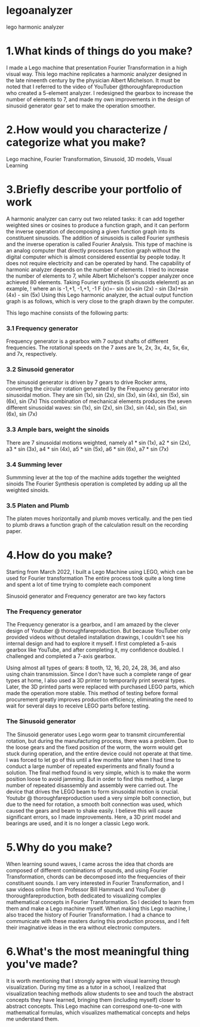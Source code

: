 # legoanalyzer
lego harmonic analyzer

# 1.What kinds of things do you make?

I made a Lego machine that presentation Fourier Transformation in a high visual way. This lego machine replicates a harmonic analyzer designed in the late nineenth century by the physician Albert Michelson.
It must be noted that I referred to the video of YouTuber @thoroughfareproduction who created a 5-element analyzer. I redesigned the gearbox to increase the number of elements to 7, and made my own improvements in the design of sinusoid generator gear set to make the operation smoother.

# 2.How would you characterize / categorize what you make?

Lego machine, Fourier Transformation, Sinusoid, 3D models, Visual Learning

# 3.Briefly describe your portfolio of work

A harmonic analyzer can carry out two related tasks: it can add together weighted sines or cosines to produce a function graph, and it can perform the inverse operation of decomposing a given function graph into its constituent sinusoids. The addition of sinusoids is called Fourier synthesis and the inverse operation is called Fourier Analysis.
This type of machine is an analog computer that directly processes function graph without the digital computer which is almost considered essential by people today. It does not require electricity and can be operated by hand.
The capability of harmonic analyzer depends on the number of elements. I tried to increase the number of elements to 7, while Albert Michelson's copper analyzer once achieved 80 elements.
Taking Fourier synthesis (5 sinusoids elelemnt) as an example,
!
where an is -1,+1, -1,+1, -1
F (x)=- sin (x)+sin (2x) - sin (3x)+sin (4x) - sin (5x)
Using this Lego harmonic analyzer, the actual output function graph is as follows, which is very close to the graph drawn by the computer.

This lego machine consists of the following parts:
### 3.1 Frequency generator
Frequency generator is a gearbox with 7 output shafts of different frequencies. The rotational speeds on the 7 axes are 1x, 2x, 3x, 4x, 5x, 6x, and 7x, respectively.
### 3.2 Sinusoid generator
The sinusoid generator is driven by 7  gears to drive Rocker arms, converting the circular rotation generated by the Frequency generator into sinusoidal motion. They are sin (1x), sin (2x), sin (3x), sin (4x), sin (5x), sin (6x), sin (7x)
This combination of mechanical elements produces the seven different sinusoidal waves: sin (1x), sin (2x), sin (3x), sin (4x), sin (5x), sin (6x), sin (7x)

### 3.3 Ample bars, weight the sinoids
There are 7 sinusoidal motions weighted, namely a1 * sin (1x), a2 * sin (2x), a3 * sin (3x), a4 * sin (4x), a5 * sin (5x), a6 * sin (6x), a7 * sin (7x)
### 3.4 Summing lever
Summming lever at the top of the machine adds together the weighted sinoids
The Fourier Synthesis operation is completed by adding up all the weighted sinoids.
### 3.5 Platen and Plumb
The platen moves horizontally and plumb moves vertically. and the pen tied to plumb draws a function graph of the calculation result on the recording paper.

# 4.How do you make?

Starting from March 2022, I built a Lego Machine using LEGO, which can be used for Fourier transformation
The entire process took quite a long time and spent a lot of time trying to complete each component

Sinusoid generator and Frequency generator are two key factors

### The Frequency generator
The Frequency generator is a gearbox, and I am amazed by the clever design of Youtuber @ thoroughfareproduction. But because YouTuber only provided videos without detailed installation drawings, I couldn't see his internal design and had to explore it myself. I first completed a 5-axis gearbox like YouTube, and after completing it, my confidence doubled. I challenged and completed a 7-axis gearbox.

Using almost all types of gears: 8 tooth, 12, 16, 20, 24, 28, 36, and also using chain transmission. Since I don't have such a complete range of gear types at home, I also used a 3D printer to temporarily print several types. Later, the 3D printed parts were replaced with purchased LEGO parts, which made the operation more stable. This method of testing before formal procurement greatly improves production efficiency, eliminating the need to wait for several days to receive LEGO parts before testing.

### The Sinusoid generator
The Sinusoid generator uses Lego worm gear to transmit circumferential rotation, but during the manufacturing process, there was a problem. Due to the loose gears and the fixed position of the worm, the worm would get stuck during operation, and the entire device could not operate at that time. I was forced to let go of this until a few months later when I had time to conduct a large number of repeated experiments and finally found a solution. The final method found is very simple, which is to make the worm position loose to avoid jamming. But in order to find this method, a large number of repeated disassembly and assembly were carried out.
The device that drives the LEGO beam to form sinusoidal motion is crucial. Youtubr @ thoroughfareproduction used a very simple bolt connection, but due to the need for rotation, a smooth bolt connection was used, which caused the gears and beam to shake easily. I believe this will cause significant errors, so I made improvements. Here, a 3D print model and bearings are used, and it is no longer a classic Lego work.

# 5.Why do you make?

When learning sound waves, I came across the idea that chords are composed of different combinations of sounds, and using Fourier Transformation, chords can be decomposed into the frequencies of their constituent sounds. I am very interested in Fourier Transformation, and I saw videos online from Professor Bill Hammack and YouTuber @ thoroughfareproduction, both dedicated to visualizing complex mathematical concepts in Fourier Transformation. So I decided to learn from them and make a Lego machine myself.
When making this Lego machine, I also traced the history of Fourier Transformation. I had a chance to communicate with these masters during this production process, and I felt their imaginative ideas in the era without electronic computers.



# 6.What's the most meaningful thing you've made?

It is worth mentioning that I strongly agree with visual learning through visualization. During my time as a tutor in a school, I realized that visualization teaching methods allow students to see and touch the abstract concepts they have learned, bringing them (including myself) closer to abstract concepts.
This Lego machine can correspond one-to-one with mathematical formulas, which visualizes mathematical concepts and helps me understand them.


